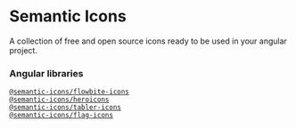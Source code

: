 # Semantic Icons

A collection of free and open source icons ready to be used in your angular project.

### Angular libraries

[`@semantic-icons/flowbite-icons`](libs/flowbite-icons)\
[`@semantic-icons/heroicons`](libs/heroicons)\
[`@semantic-icons/tabler-icons`](libs/tabler-icons)\
[`@semantic-icons/flag-icons`](libs/flag-icons)
